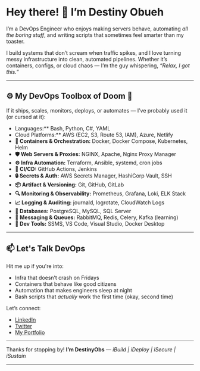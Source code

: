 # Hey there! 👋 I’m Destiny Obueh

I’m a DevOps Engineer who enjoys making servers behave, automating *all the boring stuff*, and writing scripts that sometimes feel smarter than my toaster.

I build systems that don’t scream when traffic spikes, and I love turning messy infrastructure into clean, automated pipelines. Whether it’s containers, configs, or cloud chaos — I’m the guy whispering, *“Relax, I got this.”*

---

## ⚙️ My DevOps Toolbox of Doom 💼

If it ships, scales, monitors, deploys, or automates — I’ve probably used it (or cursed at it):

*  Languages:** Bash, Python, C#, YAML
*  Cloud Platforms:** AWS (EC2, S3, Route 53, IAM), Azure, Netlify
* **🐳 Containers & Orchestration:** Docker, Docker Compose, Kubernetes, Helm
* **🛡️ Web Servers & Proxies:** NGINX, Apache, Nginx Proxy Manager
* **⚙️ Infra Automation:** Terraform, Ansible, systemd, cron jobs
* **🚀 CI/CD:** GitHub Actions, Jenkins
* **🔒 Secrets & Auth:** AWS Secrets Manager, HashiCorp Vault, SSH
* **📦 Artifact & Versioning:** Git, GitHub, GitLab
* **🔍 Monitoring & Observability:** Prometheus, Grafana, Loki, ELK Stack
* **📈 Logging & Auditing:** journald, logrotate, CloudWatch Logs
* **🧠 Databases:** PostgreSQL, MySQL, SQL Server
* **📮 Messaging & Queues:** RabbitMQ, Redis, Celery, Kafka (learning)
* **🧰 Dev Tools:** SSMS, VS Code, Visual Studio, Docker Desktop

---

## 📫 Let's Talk DevOps

Hit me up if you're into:

* Infra that doesn’t crash on Fridays
* Containers that behave like good citizens
* Automation that makes engineers sleep at night
* Bash scripts that *actually* work the first time (okay, second time)

Let’s connect:

* [LinkedIn](https://www.linkedin.com/in/destinyobs/)
* [Twitter](https://twitter.com/DestinyObs)
* [My Portfolio](https://destinyobueh.netlify.app/)

---

Thanks for stopping by!
**I’m DestinyObs** — *iBuild | iDeploy | iSecure | iSustain* 

---
